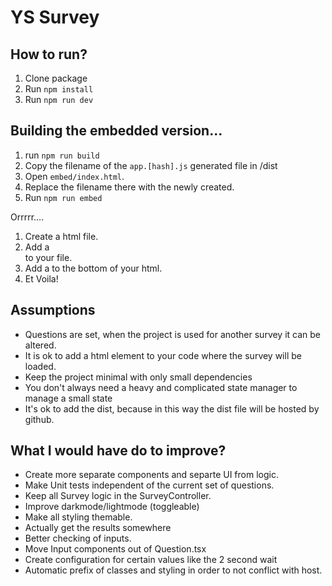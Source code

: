 # YS Survey

## How to run?

1. Clone package
2. Run `npm install`
3. Run `npm run dev`

## Building the embedded version...

1. run `npm run build`
2. Copy the filename of the `app.[hash].js` generated file in /dist
3. Open `embed/index.html`.
4. Replace the filename there with the newly created.
5. Run `npm run embed`

Orrrrr....

1. Create a html file.
2. Add a <div id="root"></div> to your file.
3. Add a <script src="https://raw.githubusercontent.com/silvandiepen/ys-survey/6e42555a48ad5ed76e9c655ae8edff533be5acc2/dist/assets/app.a49ec460.js"></script> to the bottom of your html.
4. Et Voila!

## Assumptions

- Questions are set, when the project is used for another survey it can be altered.
- It is ok to add a html element to your code where the survey will be loaded. 
- Keep the project minimal with only small dependencies
- You don't always need a heavy and complicated state manager to manage a small state
- It's ok to add the dist, because in this way the dist file will be hosted by github.

## What I would have do to improve?

- Create more separate components and separte UI from logic.
- Make Unit tests independent of the current set of questions.
- Keep all Survey logic in the SurveyController.
- Improve darkmode/lightmode (toggleable)
- Make all styling themable.
- Actually get the results somewhere
- Better checking of inputs.
- Move Input components out of Question.tsx
- Create configuration for certain values like the 2 second wait
- Automatic prefix of classes and styling in order to not conflict with host.